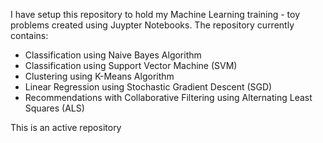 I have setup this repository to hold my Machine Learning training - toy problems created using Juypter Notebooks. The repository currently contains: 

* Classification using Naive Bayes Algorithm 
* Classification using Support Vector Machine (SVM)
* Clustering using K-Means Algorithm
* Linear Regression using Stochastic Gradient Descent (SGD)
* Recommendations with Collaborative Filtering using Alternating Least Squares (ALS)

This is an active repository
